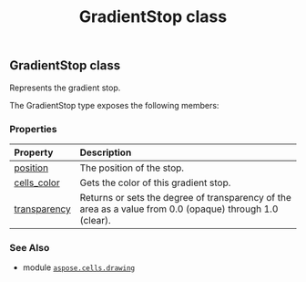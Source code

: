 ﻿---
title: GradientStop class
second_title: Aspose.Cells for Python via .NET API References
description: 
type: docs
weight: 210
url: /aspose.cells.drawing/gradientstop/
is_root: false
---

## GradientStop class

Represents the gradient stop.



The GradientStop type exposes the following members:

### Properties
| Property | Description |
| :- | :- |
| [position](/cells/python-net/aspose.cells.drawing/gradientstop/position) | The position of the stop. |
| [cells_color](/cells/python-net/aspose.cells.drawing/gradientstop/cells_color) | Gets the color of this gradient stop. |
| [transparency](/cells/python-net/aspose.cells.drawing/gradientstop/transparency) | Returns or sets the degree of transparency of the area as a value from 0.0 (opaque) through 1.0 (clear). |



### See Also
* module [`aspose.cells.drawing`](..)
